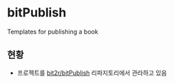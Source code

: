 # bitPublish
Templates for publishing a book

## 현황

- 프로젝트를 [bit2r/bitPublish](https://github.com/bit2r/bitPublish) 리파지토리에서 관라하고 있음
